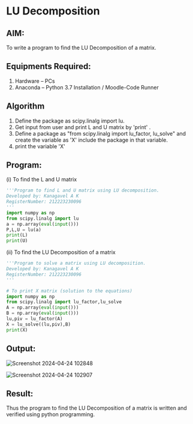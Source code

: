 # LU Decomposition 

## AIM:
To write a program to find the LU Decomposition of a matrix.

## Equipments Required:
1. Hardware – PCs
2. Anaconda – Python 3.7 Installation / Moodle-Code Runner

## Algorithm
1. Define the package as scipy.linalg import lu.
2. Get input from user and print L and U matrix by 'print' .
3. Define a package as "from scipy.linalg import lu_factor, lu_solve" and create the variable as 'X' include the package in that variable.
4. print the variable 'X'

## Program:
(i) To find the L and U matrix
```Python
'''Program to find L and U matrix using LU decomposition.
Developed by: Kanagavel A K
RegisterNumber: 212223230096
'''
import numpy as np
from scipy.linalg import lu
a = np.array(eval(input()))
P,L,U = lu(a)
print(L)
print(U)
```
(ii) To find the LU Decomposition of a matrix
```Python
'''Program to solve a matrix using LU decomposition.
Developed by: Kanagavel A K
RegisterNumber: 212223230096
'''

# To print X matrix (solution to the equations)
import numpy as np
from scipy.linalg import lu_factor,lu_solve
A = np.array(eval(input()))
B = np.array(eval(input()))
lu,piv = lu_factor(A)
X = lu_solve((lu,piv),B)
print(X)

```

## Output:
![Screenshot 2024-04-24 102848](https://github.com/KanagavelAK/LU-Decomposition/assets/151514454/06620482-2c1e-4c5a-8908-b5bb35a85b11)

![Screenshot 2024-04-24 102907](https://github.com/KanagavelAK/LU-Decomposition/assets/151514454/c9fe21bf-ed84-411c-b5a5-7e43e5daf75c)


## Result:
Thus the program to find the LU Decomposition of a matrix is written and verified using python programming.

